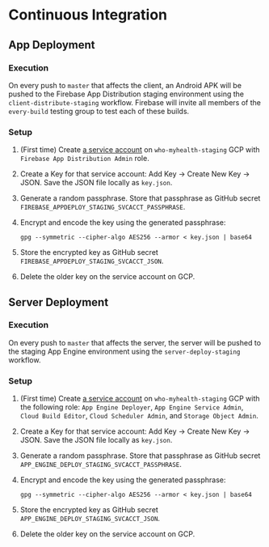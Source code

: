 # Continuous Integration

## App Deployment

### Execution

On every push to `master` that affects the client, an Android APK will be pushed to the Firebase App Distribution staging environment using the `client-distribute-staging` workflow. Firebase will invite all members of the `every-build` testing group to test each of these builds.

### Setup

1.  (First time) Create [a service account](https://console.cloud.google.com/iam-admin/serviceaccounts/details/104111540645440452578?project=who-myhealth-staging) on `who-myhealth-staging` GCP with `Firebase App Distribution Admin` role.
2.  Create a Key for that service account: Add Key -> Create New Key -> JSON. Save the JSON file locally as `key.json`.
3.  Generate a random passphrase. Store that passphrase as GitHub secret `FIREBASE_APPDEPLOY_STAGING_SVCACCT_PASSPHRASE`.
4.  Encrypt and encode the key using the generated passphrase:

        gpg --symmetric --cipher-algo AES256 --armor < key.json | base64

5.  Store the encrypted key as GitHub secret `FIREBASE_APPDEPLOY_STAGING_SVCACCT_JSON`.
6.  Delete the older key on the service account on GCP.

## Server Deployment

### Execution

On every push to `master` that affects the server, the server will be pushed to the staging App Engine environment using the `server-deploy-staging` workflow.

### Setup

1.  (First time) Create [a service account](https://console.cloud.google.com/iam-admin/serviceaccounts/details/104111540645440452578?project=who-myhealth-staging) on `who-myhealth-staging` GCP with the following role:
    `App Engine Deployer`,
    `App Engine Service Admin`,
    `Cloud Build Editor`,
    `Cloud Scheduler Admin`, and
    `Storage Object Admin`.
2.  Create a Key for that service account: Add Key -> Create New Key -> JSON. Save the JSON file locally as `key.json`.
3.  Generate a random passphrase. Store that passphrase as GitHub secret `APP_ENGINE_DEPLOY_STAGING_SVCACCT_PASSPHRASE`.
4.  Encrypt and encode the key using the generated passphrase:

        gpg --symmetric --cipher-algo AES256 --armor < key.json | base64

5.  Store the encrypted key as GitHub secret `APP_ENGINE_DEPLOY_STAGING_SVCACCT_JSON`.
6.  Delete the older key on the service account on GCP.
